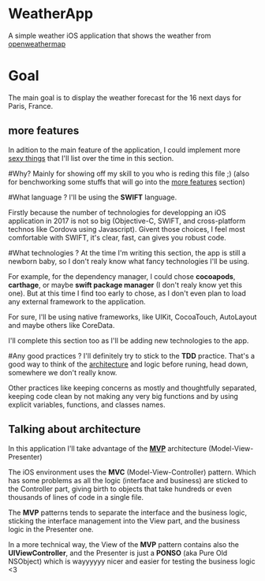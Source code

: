 # WeatherApp
A simple weather iOS application that shows the weather from [openweathermap](http://openweathermap.org)

# Goal
The main goal is to display the weather forecast for the 16 next days for Paris, France.

## <a name="more-features"></a>more features
In adition to the main feature of the application, I could implement more [sexy things](https://www.youtube.com/watch?v=37FGwDMMZEg) that I'll list over the time in this section.

#Why?
Mainly for showing off my skill to you who is reding this file ;) (also for benchworking some stuffs that will go into the [more features](#more-features) section)

#What language ?
I'll be using the **SWIFT** language.

Firstly because the number of technologies for developping an iOS application in 2017 is not so big (Objective-C, SWIFT, and cross-platform technos like Cordova using Javascript).
Givent those choices, I feel most comfortable with SWIFT, it's clear, fast, can gives you robust code.

#What technologies ?
At the time I'm writing this section, the app is still a newborn baby, so I don't realy know what fancy technologies I'll be using.

For example, for the dependency manager, I could chose **cocoapods**, **carthage**, or maybe **swift package manager** (I don't realy know yet this one). But at this time I find too early to chose, as I don't even plan to load any external framework to the application.

For sure, I'll be using native frameworks, like UIKit, CocoaTouch, AutoLayout and maybe others like CoreData.

I'll complete this section too as I'll be adding new technologies to the app.

#Any good practices ?
I'll definitely try to stick to the **TDD** practice. That's a good way to think of the [architecture](#the-architecture) and logic before runing, head down, somewhere we don't really know.

Other practices like keeping concerns as mostly and thoughtfully separated, keeping code clean by not making any very big functions and by using explicit variables, functions, and classes names.

## <a name="the-architecture"></a>Talking about architecture
In this application I'll take advantage of the [**MVP**](https://en.wikipedia.org/wiki/Model%E2%80%93view%E2%80%93presenter) architecture (Model-View-Presenter)

The iOS environment uses the **MVC** (Model-View-Controller) pattern. Which has some problems as all the logic (interface and business) are sticked to the Controller part, giving birth to objects that take hundreds or even thousands of lines of code in a single file.

The **MVP** patterns tends to separate the interface and the business logic, sticking the interface management into the View part, and the business logic in the Presenter one.

In a more technical way, the View of the **MVP** pattern contains also the **UIViewController**, and the Presenter is just a **PONSO** (aka Pure Old NSObject) which is wayyyyyy nicer and easier for testing the business logic <3
